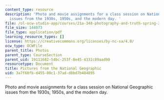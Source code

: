 ```yaml
---
content_type: resource
description: 'Photo and movie assignments for a class session on National Geographic
  issues from the 1930s, 1950s, and the modern day. '
file: /ol-ocw-studio-app/courses/21a-348-photography-and-truth-spring-2008/3a7f60fbd45500c137add8bd7b484895_MIT21A_348S08_natgeo.pdf
file_size: 144073
file_type: application/pdf
learning_resource_types: []
license: https://creativecommons.org/licenses/by-nc-sa/4.0/
ocw_type: OCWFile
parent_title: Photos
parent_type: CourseSection
parent_uid: 19111682-54bc-253f-8e45-4331c89aad90
resourcetype: Document
title: Pictures from the National Geographic
uid: 3a7f60fb-d455-00c1-37ad-d8bd7b484895
---
```

Photo and movie assignments for a class session on National Geographic issues from the 1930s, 1950s, and the modern day. 